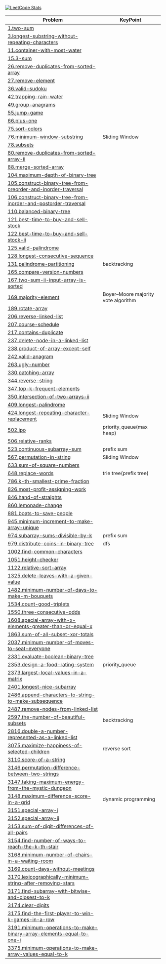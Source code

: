 [![LeetCode Stats](https://leetcard.jacoblin.cool/eddie25?theme=nord&font=patrick_hand&ext=heatmap)](https://leetcode.com/eddie25)

<!-- BEGIN DIRECTORY STRUCTURE -->
|Problem|KeyPoint|
|-|-|
|[1.two-sum](Problems/1.two-sum/main.cpp)||
|[3.longest-substring-without-repeating-characters](Problems/3.longest-substring-without-repeating-characters/main.cpp)||
|[11.container-with-most-water](Problems/11.container-with-most-water/main.cpp)||
|[15.3-sum](Problems/15.3-sum/main.cpp)||
|[26.remove-duplicates-from-sorted-array](Problems/26.remove-duplicates-from-sorted-array/main.cpp)||
|[27.remove-element](Problems/27.remove-element/main.cpp)||
|[36.valid-sudoku](Problems/36.valid-sudoku/main.cpp)||
|[42.trapping-rain-water](Problems/42.trapping-rain-water/main.cpp)||
|[49.group-anagrams](Problems/49.group-anagrams/main.cpp)||
|[55.jump-game](Problems/55.jump-game/main.cpp)||
|[66.plus-one](Problems/66.plus-one/main.cpp)||
|[75.sort-colors](Problems/75.sort-colors/main.cpp)||
|[76.minimum-window-substring](Problems/76.minimum-window-substring/main.cpp)|Sliding Window|
|[78.subsets](Problems/78.subsets/main.cpp)||
|[80.remove-duplicates-from-sorted-array-ii](Problems/80.remove-duplicates-from-sorted-array-ii/main.cpp)||
|[88.merge-sorted-array](Problems/88.merge-sorted-array/main.cpp)||
|[104.maximum-depth-of-binary-tree](Problems/104.maximum-depth-of-binary-tree/main.cpp)||
|[105.construct-binary-tree-from-preorder-and-inorder-traversal](Problems/105.construct-binary-tree-from-preorder-and-inorder-traversal/main.cpp)||
|[106.construct-binary-tree-from-inorder-and-postorder-traversal](Problems/106.construct-binary-tree-from-inorder-and-postorder-traversal/main.cpp)||
|[110.balanced-binary-tree](Problems/110.balanced-binary-tree/main.cpp)||
|[121.best-time-to-buy-and-sell-stock](Problems/121.best-time-to-buy-and-sell-stock/main.cpp)||
|[122.best-time-to-buy-and-sell-stock-ii](Problems/122.best-time-to-buy-and-sell-stock-ii/main.cpp)||
|[125.valid-palindrome](Problems/125.valid-palindrome/main.cpp)||
|[128.longest-consecutive-sequence](Problems/128.longest-consecutive-sequence/main.cpp)||
|[131.palindrome-partitioning](Problems/131.palindrome-partitioning/main.cpp)|backtracking|
|[165.compare-version-numbers](Problems/165.compare-version-numbers/main.cpp)||
|[167.two-sum-ii-input-array-is-sorted](Problems/167.two-sum-ii-input-array-is-sorted/main.cpp)||
|[169.majority-element](Problems/169.majority-element/main.cpp)|Boyer–Moore majority vote algorithm|
|[189.rotate-array](Problems/189.rotate-array/main.cpp)||
|[206.reverse-linked-list](Problems/206.reverse-linked-list/main.cpp)||
|[207.course-schedule](Problems/207.course-schedule/main.cpp)||
|[217.contains-duplicate](Problems/217.contains-duplicate/main.cpp)||
|[237.delete-node-in-a-linked-list](Problems/237.delete-node-in-a-linked-list/main.cpp)||
|[238.product-of-array-except-self](Problems/238.product-of-array-except-self/main.cpp)||
|[242.valid-anagram](Problems/242.valid-anagram/main.cpp)||
|[263.ugly-number](Problems/263.ugly-number/main.cpp)||
|[330.patching-array](Problems/330.patching-array/main.cpp)||
|[344.reverse-string](Problems/344.reverse-string/main.cpp)||
|[347.top-k-frequent-elements](Problems/347.top-k-frequent-elements/main.cpp)||
|[350.intersection-of-two-arrays-ii](Problems/350.intersection-of-two-arrays-ii/main.cpp)||
|[409.longest-palindrome](Problems/409.longest-palindrome/main.cpp)||
|[424.longest-repeating-character-replacement](Problems/424.longest-repeating-character-replacement/main.cpp)|Sliding Window|
|[502.ipo](Problems/502.ipo/main.cpp)|priority_queue(max heap)|
|[506.relative-ranks](Problems/506.relative-ranks/main.cpp)||
|[523.continuous-subarray-sum](Problems/523.continuous-subarray-sum/main.cpp)|prefix sum|
|[567.permutation-in-string](Problems/567.permutation-in-string/main.cpp)|Sliding Window|
|[633.sum-of-square-numbers](Problems/633.sum-of-square-numbers/main.cpp)||
|[648.replace-words](Problems/648.replace-words/main.cpp)|trie tree(prefix tree)|
|[786.k-th-smallest-prime-fraction](Problems/786.k-th-smallest-prime-fraction/main.cpp)||
|[826.most-profit-assigning-work](Problems/826.most-profit-assigning-work/main.cpp)||
|[846.hand-of-straights](Problems/846.hand-of-straights/main.cpp)||
|[860.lemonade-change](Problems/860.lemonade-change/main.cpp)||
|[881.boats-to-save-people](Problems/881.boats-to-save-people/main.cpp)||
|[945.minimum-increment-to-make-array-unique](Problems/945.minimum-increment-to-make-array-unique/main.cpp)||
|[974.subarray-sums-divisible-by-k](Problems/974.subarray-sums-divisible-by-k/main.cpp)|prefix sum|
|[979.distribute-coins-in-binary-tree](Problems/979.distribute-coins-in-binary-tree/main.cpp)|dfs|
|[1002.find-common-characters](Problems/1002.find-common-characters/main.cpp)||
|[1051.height-checker](Problems/1051.height-checker/main.cpp)||
|[1122.relative-sort-array](Problems/1122.relative-sort-array/main.cpp)||
|[1325.delete-leaves-with-a-given-value](Problems/1325.delete-leaves-with-a-given-value/main.cpp)||
|[1482.minimum-number-of-days-to-make-m-bouquets](Problems/1482.minimum-number-of-days-to-make-m-bouquets/main.cpp)||
|[1534.count-good-triplets](Problems/1534.count-good-triplets/main.cpp)||
|[1550.three-consecutive-odds](Problems/1550.three-consecutive-odds/main.cpp)||
|[1608.special-array-with-x-elements-greater-than-or-equal-x](Problems/1608.special-array-with-x-elements-greater-than-or-equal-x/main.cpp)||
|[1863.sum-of-all-subset-xor-totals](Problems/1863.sum-of-all-subset-xor-totals/main.cpp)||
|[2037.minimum-number-of-moves-to-seat-everyone](Problems/2037.minimum-number-of-moves-to-seat-everyone/main.cpp)||
|[2331.evaluate-boolean-binary-tree](Problems/2331.evaluate-boolean-binary-tree/main.cpp)||
|[2353.design-a-food-rating-system](Problems/2353.design-a-food-rating-system/main.cpp)|priority_queue|
|[2373.largest-local-values-in-a-matrix](Problems/2373.largest-local-values-in-a-matrix/main.cpp)||
|[2401.longest-nice-subarray](Problems/2401.longest-nice-subarray/main.cpp)||
|[2486.append-characters-to-string-to-make-subsequence](Problems/2486.append-characters-to-string-to-make-subsequence/main.cpp)||
|[2487.remove-nodes-from-linked-list](Problems/2487.remove-nodes-from-linked-list/main.cpp)||
|[2597.the-number-of-beautiful-subsets](Problems/2597.the-number-of-beautiful-subsets/main.cpp)|backtracking|
|[2816.double-a-number-represented-as-a-linked-list](Problems/2816.double-a-number-represented-as-a-linked-list/main.cpp)||
|[3075.maximize-happiness-of-selected-children](Problems/3075.maximize-happiness-of-selected-children/main.cpp)|reverse sort|
|[3110.score-of-a-string](Problems/3110.score-of-a-string/main.cpp)||
|[3146.permutation-difference-between-two-strings](Problems/3146.permutation-difference-between-two-strings/main.cpp)||
|[3147.taking-maximum-energy-from-the-mystic-dungeon](Problems/3147.taking-maximum-energy-from-the-mystic-dungeon/main.cpp)||
|[3148.maximum-difference-score-in-a-grid](Problems/3148.maximum-difference-score-in-a-grid/main.cpp)|dynamic programming|
|[3151.special-array-i](Problems/3151.special-array-i/main.cpp)||
|[3152.special-array-ii](Problems/3152.special-array-ii/main.cpp)||
|[3153.sum-of-digit-differences-of-all-pairs](Problems/3153.sum-of-digit-differences-of-all-pairs/main.cpp)||
|[3154.find-number-of-ways-to-reach-the-k-th-stair](Problems/3154.find-number-of-ways-to-reach-the-k-th-stair/main.cpp)||
|[3168.minimum-number-of-chairs-in-a-waiting-room](Problems/3168.minimum-number-of-chairs-in-a-waiting-room/main.cpp)||
|[3169.count-days-without-meetings](Problems/3169.count-days-without-meetings/main.cpp)||
|[3170.lexicographically-minimum-string-after-removing-stars](Problems/3170.lexicographically-minimum-string-after-removing-stars/main.cpp)||
|[3171.find-subarray-with-bitwise-and-closest-to-k](Problems/3171.find-subarray-with-bitwise-and-closest-to-k/main.cpp)||
|[3174.clear-digits](Problems/3174.clear-digits/main.cpp)||
|[3175.find-the-first-player-to-win-k-games-in-a-row](Problems/3175.find-the-first-player-to-win-k-games-in-a-row/main.cpp)||
|[3191.minimum-operations-to-make-binary-array-elements-equal-to-one-i](Problems/3191.minimum-operations-to-make-binary-array-elements-equal-to-one-i/main.cpp)||
|[3375.minimum-operations-to-make-array-values-equal-to-k](Problems/3375.minimum-operations-to-make-array-values-equal-to-k/main.cpp)||
<!-- END DIRECTORY STRUCTURE -->